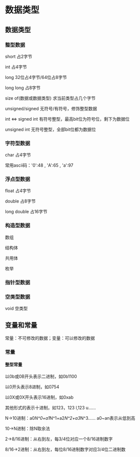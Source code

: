 # 数据类型
## 数据类型
### 整型数据
short     占2字节

int       占4字节

long      32位占4字节/64位占8字节

long long 占8字节

size of(数据或数据类型) 求当前类型占几个字节

unsigned/signed 无符号/有符号，修饰整型数据

int <=> signed int 有符号整型，最高bit位为符号位，剩下为数据位

unsigned int  无符号整型，全部bit位都为数据位

### 字符型数据
char  占4字节

常用ascii码：'0':48 , 'A':65 , 'a':97

### 浮点型数据
float 占4字节

double  占8字节

long double 占16字节

### 构造型数据
数组

结构体

共用体

枚举

### 指针型数据

### 空类型数据
void    空类型

## 变量和常量
常量：不可修改的数据；变量：可以修改的数据
### 常量
#### 整型常量
以0b或0B开头表示二进制，如0b1100

以0开头表示8进制，如0754

以0X或0X开头表示16进制，如0xab

其他形式的表示十进制，如123，123 l,123 u......

N->10进制：a0*N^0+a1*N^1+a2*N^2+a3*N^3......  a0~an表示从低到高

10->N进制：除N取余法

2->8/16进制：从右到左，每3/4位对应一个8/16进制数字

8/16->2进制：从右到左，每位8/16进制数字对应3/4位二进制数
